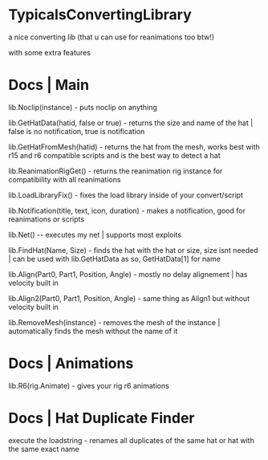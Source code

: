 # TypicalsConvertingLibrary
a nice converting lib (that u can use for reanimations too btw!)

with some extra features
# Docs | Main

lib.Noclip(instance) - puts noclip on anything

lib.GetHatData(hatid, false or true) - returns the size and name of the hat | false is no notification, true is notification

lib.GetHatFromMesh(hatid) - returns the hat from the mesh, works best with r15 and r6 compatible scripts and is the best way to detect a hat

lib.ReanimationRigGet() - returns the reanimation rig instance for compatibility with all reanimations

lib.LoadLibraryFix() - fixes the load library inside of your convert/script

lib.Notification(title, text, icon, duration) - makes a notification, good for reanimations or scripts

lib.Net() -- executes my net | supports most exploits

lib.FindHat(Name, Size) - finds the hat with the hat or size, size isnt needed | can be used with lib.GetHatData as so, GetHatData[1] for name

lib.Align(Part0, Part1, Position, Angle) - mostly no delay alignement | has velocity built in

lib.Align2(Part0, Part1, Position, Angle) - same thing as Align1 but without velocity built in

lib.RemoveMesh(instance) - removes the mesh of the instance | automatically finds the mesh without the name of it

# Docs | Animations

lib.R6(rig.Animate) - gives your rig r6 animations

# Docs | Hat Duplicate Finder

execute the loadstring - renames all duplicates of the same hat or hat with the same exact name
